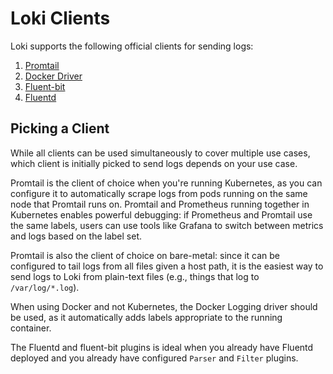 # Loki Clients

Loki supports the following official clients for sending logs:

1. [Promtail](./promtail/README.md)
2. [Docker Driver](./docker-driver/README.md)
4. [Fluent-bit](../../cmd/fluent-bit/README.md)
3. [Fluentd](./fluentd.md)

## Picking a Client

While all clients can be used simultaneously to cover multiple use cases, which
client is initially picked to send logs depends on your use case.

Promtail is the client of choice when you're running Kubernetes, as you can
configure it to automatically scrape logs from pods running on the same node
that Promtail runs on. Promtail and Prometheus running together in Kubernetes
enables powerful debugging: if Prometheus and Promtail use the same labels,
users can use tools like Grafana to switch between metrics and logs based on the
label set.

Promtail is also the client of choice on bare-metal: since it can be configured
to tail logs from all files given a host path, it is the easiest way to send
logs to Loki from plain-text files (e.g., things that log to `/var/log/*.log`).

When using Docker and not Kubernetes, the Docker Logging driver should be used,
as it automatically adds labels appropriate to the running container.

The Fluentd and fluent-bit plugins is ideal when you already have Fluentd deployed and you
already have configured `Parser` and `Filter` plugins.
